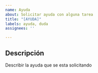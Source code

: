 ```yaml
---
name: Ayuda
about: Solicitar ayuda con alguna tarea
title: "[AYUDA]"
labels: ayuda, duda
assignees: ''

---
```


## Descripción

Describir la ayuda que se esta solicitando
